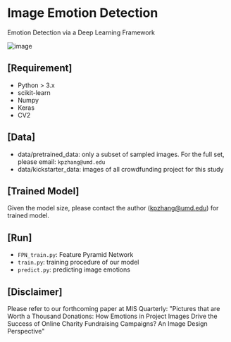 # Image Emotion Detection
Emotion Detection via a Deep Learning Framework

![image](https://user-images.githubusercontent.com/729885/181081760-0c90f758-f3cb-49ba-8d45-611f565581c6.png)


## [Requirement]
- Python > 3.x
- scikit-learn
- Numpy
- Keras
- CV2

## [Data]
- data/pretrained_data: only a subset of sampled images. For the full set, please email: `kpzhang@umd.edu`
- data/kickstarter_data: images of all crowdfunding project for this study

## [Trained Model]
Given the model size, please contact the author (kpzhang@umd.edu) for trained model.

## [Run] 
- `FPN_train.py`: Feature Pyramid Network
- `train.py`: training procedure of our model
- `predict.py`: predicting image emotions


## [Disclaimer]
Please refer to our forthcoming paper at MIS Quarterly: "Pictures that are Worth a Thousand Donations: How Emotions in Project Images Drive the Success of Online Charity Fundraising Campaigns? An Image Design Perspective"
